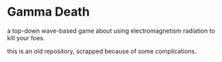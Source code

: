 # Gamma Death
 a top-down wave-based game about using electromagnetism radiation to kill your foes.


this is an old repository, scrapped because of some complications.
